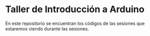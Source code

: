 # Taller de Introducción a Arduino
En este repositorio se encuentran los códigos de las sesiones que estaremos viendo durante las sesiones.
